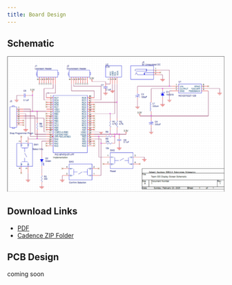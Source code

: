 ```yaml
---
title: Board Design
---
```


## **Schematic**
![Block Diagram](https://github.com/JahmelG10/JahmelG10.github.io/blob/main/Individual_Subsystem_Schematic.PNG?raw=true)


## **Download Links** 
- [PDF]([Individual_Subsytem_Schematic.pdf](https://github.com/user-attachments/files/18934360/Individual_Subsytem_Schematic.pdf))
- [Cadence ZIP Folder]([EGR314_INDIVIDUAL_SCHEMATIC_0.zip](https://github.com/user-attachments/files/18934362/EGR314_INDIVIDUAL_SCHEMATIC_0.zip))

## **PCB Design** 
coming soon
